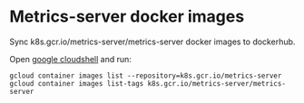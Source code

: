 # Metrics-server docker images

Sync k8s.gcr.io/metrics-server/metrics-server docker images to dockerhub.


Open [google cloudshell](https://console.cloud.google.com/cloudshell) and run:

```
gcloud container images list --repository=k8s.gcr.io/metrics-server
gcloud container images list-tags k8s.gcr.io/metrics-server/metrics-server
```
